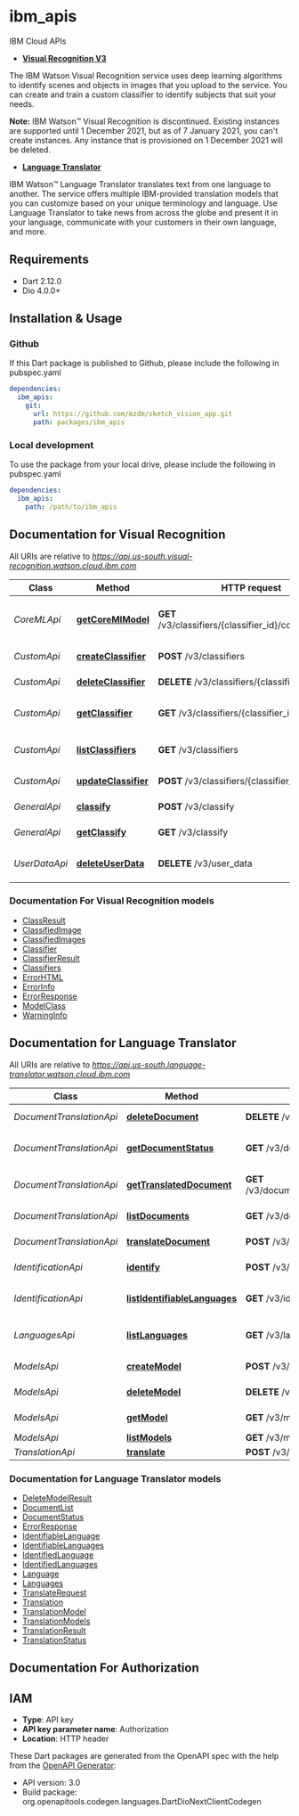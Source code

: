 # ibm_apis

IBM Cloud APIs

- **[Visual Recognition V3](#documentation-for-visual-recognition)**

The IBM Watson Visual Recognition service uses deep learning algorithms to identify scenes and objects in images that you upload to the service. You can create and train a custom classifier to identify subjects that suit your needs.

**Note:** IBM Watson&trade; Visual Recognition is discontinued. Existing instances are supported until 1 December 2021, but as of 7 January 2021, you can't create instances. Any instance that is provisioned on 1 December 2021 will be deleted.

- **[Language Translator](#documentation-for-language-translator)**

IBM Watson&trade; Language Translator translates text from one language to another. The service offers multiple IBM-provided translation models that you can customize based on your unique terminology and language. Use Language Translator to take news from across the globe and present it in your language, communicate with your customers in their own language, and more.

## Requirements

* Dart 2.12.0
* Dio 4.0.0+

## Installation & Usage

### Github
If this Dart package is published to Github, please include the following in pubspec.yaml
```yaml
dependencies:
  ibm_apis:
    git:
      url: https://github.com/mzdm/sketch_vision_app.git
      path: packages/ibm_apis
```

### Local development
To use the package from your local drive, please include the following in pubspec.yaml
```yaml
dependencies:
  ibm_apis:
    path: /path/to/ibm_apis
```


## Documentation for Visual Recognition

All URIs are relative to *https://api.us-south.visual-recognition.watson.cloud.ibm.com*

Class | Method | HTTP request | Description
------------ | ------------- | ------------- | -------------
*CoreMLApi* | [**getCoreMlModel**](doc/visual_recognition/CoreMLApi.md#getcoremlmodel) | **GET** /v3/classifiers/{classifier_id}/core_ml_model | Retrieve a Core ML model of a classifier
*CustomApi* | [**createClassifier**](doc/visual_recognition/CustomApi.md#createclassifier) | **POST** /v3/classifiers | Create a classifier
*CustomApi* | [**deleteClassifier**](doc/visual_recognition/CustomApi.md#deleteclassifier) | **DELETE** /v3/classifiers/{classifier_id} | Delete a classifier
*CustomApi* | [**getClassifier**](doc/visual_recognition/CustomApi.md#getclassifier) | **GET** /v3/classifiers/{classifier_id} | Retrieve classifier details
*CustomApi* | [**listClassifiers**](doc/visual_recognition/CustomApi.md#listclassifiers) | **GET** /v3/classifiers | Retrieve a list of classifiers
*CustomApi* | [**updateClassifier**](doc/visual_recognition/CustomApi.md#updateclassifier) | **POST** /v3/classifiers/{classifier_id} | Update a classifier
*GeneralApi* | [**classify**](doc/visual_recognition/GeneralApi.md#classify) | **POST** /v3/classify | Classify images
*GeneralApi* | [**getClassify**](doc/visual_recognition/GeneralApi.md#getclassify) | **GET** /v3/classify | Classify an image
*UserDataApi* | [**deleteUserData**](doc/visual_recognition/UserDataApi.md#deleteuserdata) | **DELETE** /v3/user_data | Delete labeled data


### Documentation For Visual Recognition models

 - [ClassResult](doc/visual_recognition/ClassResult.md)
 - [ClassifiedImage](doc/visual_recognition/ClassifiedImage.md)
 - [ClassifiedImages](doc/visual_recognition/ClassifiedImages.md)
 - [Classifier](doc/visual_recognition/Classifier.md)
 - [ClassifierResult](doc/visual_recognition/ClassifierResult.md)
 - [Classifiers](doc/visual_recognition/Classifiers.md)
 - [ErrorHTML](doc/visual_recognition/ErrorHTML.md)
 - [ErrorInfo](doc/visual_recognition/ErrorInfo.md)
 - [ErrorResponse](doc/visual_recognition/ErrorResponse.md)
 - [ModelClass](doc/visual_recognition/ModelClass.md)
 - [WarningInfo](doc/visual_recognition/WarningInfo.md)


## Documentation for Language Translator

All URIs are relative to *https://api.us-south.language-translator.watson.cloud.ibm.com*

Class | Method | HTTP request | Description
------------ | ------------- | ------------- | -------------
*DocumentTranslationApi* | [**deleteDocument**](doc/language_translator/DocumentTranslationApi.md#deletedocument) | **DELETE** /v3/documents/{document_id} | Delete document
*DocumentTranslationApi* | [**getDocumentStatus**](doc/language_translator/DocumentTranslationApi.md#getdocumentstatus) | **GET** /v3/documents/{document_id} | Get document status
*DocumentTranslationApi* | [**getTranslatedDocument**](doc/language_translator/DocumentTranslationApi.md#gettranslateddocument) | **GET** /v3/documents/{document_id}/translated_document | Get translated document
*DocumentTranslationApi* | [**listDocuments**](doc/language_translator/DocumentTranslationApi.md#listdocuments) | **GET** /v3/documents | List documents
*DocumentTranslationApi* | [**translateDocument**](doc/language_translator/DocumentTranslationApi.md#translatedocument) | **POST** /v3/documents | Translate document
*IdentificationApi* | [**identify**](doc/language_translator/IdentificationApi.md#identify) | **POST** /v3/identify | Identify language
*IdentificationApi* | [**listIdentifiableLanguages**](doc/language_translator/IdentificationApi.md#listidentifiablelanguages) | **GET** /v3/identifiable_languages | List identifiable languages
*LanguagesApi* | [**listLanguages**](doc/language_translator/LanguagesApi.md#listlanguages) | **GET** /v3/languages | List supported languages
*ModelsApi* | [**createModel**](doc/language_translator/ModelsApi.md#createmodel) | **POST** /v3/models | Create model
*ModelsApi* | [**deleteModel**](doc/language_translator/ModelsApi.md#deletemodel) | **DELETE** /v3/models/{model_id} | Delete model
*ModelsApi* | [**getModel**](doc/language_translator/ModelsApi.md#getmodel) | **GET** /v3/models/{model_id} | Get model details
*ModelsApi* | [**listModels**](doc/language_translator/ModelsApi.md#listmodels) | **GET** /v3/models | List models
*TranslationApi* | [**translate**](doc/language_translator/TranslationApi.md#translate) | **POST** /v3/translate | Translate


### Documentation for Language Translator models

 - [DeleteModelResult](doc/language_translator/DeleteModelResult.md)
 - [DocumentList](doc/language_translator/DocumentList.md)
 - [DocumentStatus](doc/language_translator/DocumentStatus.md)
 - [ErrorResponse](doc/language_translator/ErrorResponse.md)
 - [IdentifiableLanguage](doc/language_translator/IdentifiableLanguage.md)
 - [IdentifiableLanguages](doc/language_translator/IdentifiableLanguages.md)
 - [IdentifiedLanguage](doc/language_translator/IdentifiedLanguage.md)
 - [IdentifiedLanguages](doc/language_translator/IdentifiedLanguages.md)
 - [Language](doc/language_translator/Language.md)
 - [Languages](doc/language_translator/Languages.md)
 - [TranslateRequest](doc/language_translator/TranslateRequest.md)
 - [Translation](doc/language_translator/Translation.md)
 - [TranslationModel](doc/language_translator/TranslationModel.md)
 - [TranslationModels](doc/language_translator/TranslationModels.md)
 - [TranslationResult](doc/language_translator/TranslationResult.md)
 - [TranslationStatus](doc/language_translator/TranslationStatus.md)


## Documentation For Authorization


## IAM

- **Type**: API key
- **API key parameter name**: Authorization
- **Location**: HTTP header


These Dart packages are generated from the OpenAPI spec with the help from the [OpenAPI Generator](https://openapi-generator.tech):

- API version: 3.0
- Build package: org.openapitools.codegen.languages.DartDioNextClientCodegen

